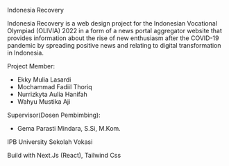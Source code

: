 Indonesia Recovery

Indonesia Recovery is a web design project for the Indonesian Vocational Olympiad (OLIVIA) 2022 in a form of a news portal aggregator website that provides information about the rise of new enthusiasm after the COVID-19 pandemic by spreading positive news and relating to digital transformation in Indonesia.

Project Member:
- Ekky Mulia Lasardi
- Mochammad Fadiil Thoriq
- Nurrizkyta Aulia Hanifah
- Wahyu Mustika Aji

Supervisor(Dosen Pembimbing):
- Gema Parasti Mindara, S.Si, M.Kom.

IPB University
Sekolah Vokasi

Build with Next.Js (React), Tailwind Css